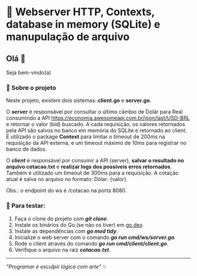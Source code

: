 # 🚀 Webserver HTTP, Contexts, database in memory (SQLite) e manupulação de arquivo

## Olá 👋

Seja bem-vindo(a)

### 🎯 Sobre o projeto

Neste projeto, existem dois sistemas: **client.go** e **server.go**.

O ***server*** é responsável por consultar o último câmbio de Dolár para Real consumindo a API https://economia.awesomeapi.com.br/json/last/USD-BRL e retornar o valor (bid) buscado. A cada requisição, os valores retornados pela API são salvos no banco em memória do SQLite e retornado ao client.
É utilizado o package **Context** para limitar o timeout de 200ms na requisição da API externa, e um timeout máximo de 10ms para registrar no banco de dados.

O ***client*** é responsável por consumir a API (server), **salvar o resultado no arquivo cotacao.txt** e **realizar logs dos possíveis erros retornados**. Também é utilizado um timeout de 300ms para a requisição.
A cotação atual é salva no arquivo no formato: Dólar: {valor}

Obs.: o endpoint do ws é /cotacao na porta 8080.

### 📍 Para testar:
1. Faça o clone do projeto com ***git clone***.
2. Instale os binários do Go (se não os tiver) em [go.dev](https://go.dev/dl/).
3. Instale as dependências com ***go mod tidy***.
4. Inicialize o web server com o comando ***go run cmd/ws/server.go***.
5. Rode o client através do comando ***go run cmd/client/client.go***.
6. Verifique o arquivo na raíz ***cotacao.txt***.

---

_"Programar é esculpir lógica com arte"_ ✨
